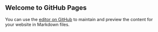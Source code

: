 ## Welcome to GitHub Pages

You can use the [editor on GitHub](https://github.com/Sridivya69/sridivya-github.io/edit/gh-pages/index.md) to maintain and preview the content for your website in Markdown files.

